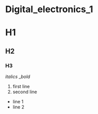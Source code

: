 # Digital_electronics_1

# H1
## H2
### H3

_italics_ __bold_

1. first line
2. second line

- line 1 
- line 2
